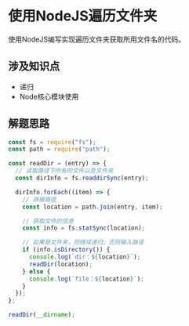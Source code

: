 # 使用NodeJS遍历文件夹

使用NodeJS编写实现遍历文件夹获取所用文件名的代码。



## 涉及知识点

- 递归
- Node核心模块使用



## 解题思路

```js
const fs = require("fs");
const path = require("path");

const readDir = (entry) => {
  // 读取路径下所有的文件以及文件夹
  const dirInfo = fs.readdirSync(entry);

  dirInfo.forEach((item) => {
    // 拼接路径
    const location = path.join(entry, item);

    // 获取文件的信息
    const info = fs.statSync(location);

    // 如果是文件夹，则继续递归，否则输入路径
    if (info.isDirectory()) {
      console.log(`dir：${location}`);
      readDir(location);
    } else {
      console.log(`file：${location}`);
    }
  });
};

readDir(__dirname);
```

